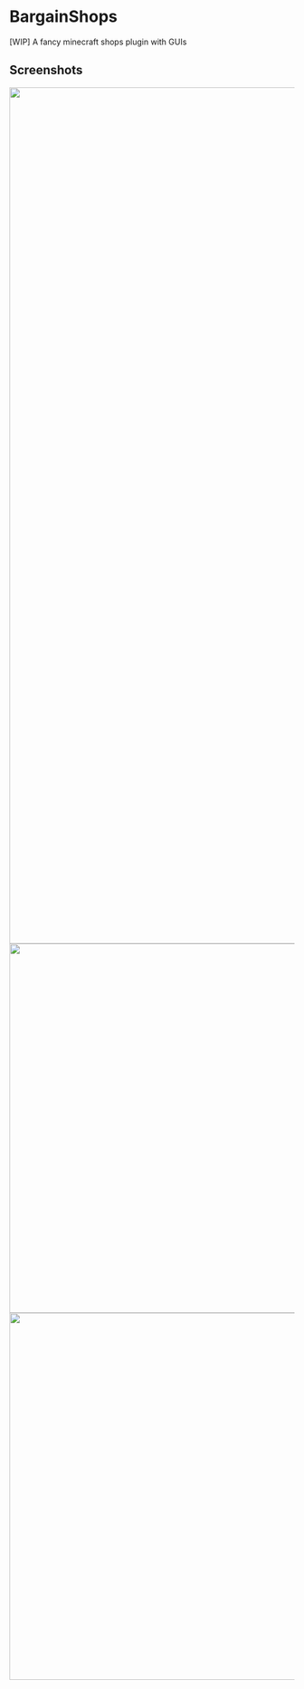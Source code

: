 # BargainShops
[WIP] A fancy minecraft shops plugin with GUIs

## Screenshots
<img width="1512" src="https://user-images.githubusercontent.com/64325143/177738518-6485b258-144a-4903-8639-6786e7ac75a7.png">

<img width="652" src="https://user-images.githubusercontent.com/64325143/177738174-28ac4569-f78a-480a-8722-e756eb595ac0.png">
<img width="648" src="https://user-images.githubusercontent.com/64325143/177738536-28e1e95e-715b-4a37-9df1-c548b915f064.png">

